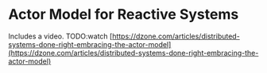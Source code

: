 # Actor Model for Reactive Systems

Includes a video. TODO:watch
[https://dzone.com/articles/distributed-systems-done-right-embracing-the-actor-model](https://dzone.com/articles/distributed-systems-done-right-embracing-the-actor-model)
